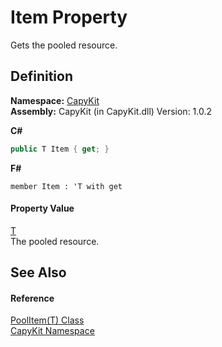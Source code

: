 # Item Property


Gets the pooled resource.



## Definition
**Namespace:** <a href="N_CapyKit.md">CapyKit</a>  
**Assembly:** CapyKit (in CapyKit.dll) Version: 1.0.2

**C#**
``` C#
public T Item { get; }
```
**F#**
``` F#
member Item : 'T with get
```



#### Property Value
<a href="T_CapyKit_PoolItem_1.md">T</a>  
The pooled resource.

## See Also


#### Reference
<a href="T_CapyKit_PoolItem_1.md">PoolItem(T) Class</a>  
<a href="N_CapyKit.md">CapyKit Namespace</a>  
